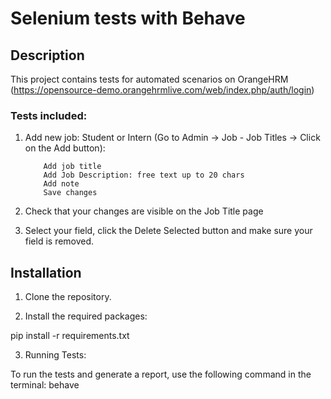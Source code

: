 # Selenium tests with Behave

## Description 
This project contains tests for automated scenarios on OrangeHRM 
(https://opensource-demo.orangehrmlive.com/web/index.php/auth/login)
### Tests included:
1. Add new job: Student or Intern (Go to Admin -> Job - Job Titles -> Click on the Add button):

           Add job title
           Add Job Description: free text up to 20 chars
           Add note
           Save changes

2. Check that your changes are visible on the Job Title page
3. Select your field, click the Delete Selected button and make sure
your field is removed.
## Installation

1. Clone the repository.

2. Install the required packages:
   
 pip install -r requirements.txt

3. Running Tests:

To run the tests and generate a report, use the following command in the terminal:
behave